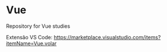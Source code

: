 # Vue

Repository for Vue studies

Extensão VS Code: https://marketplace.visualstudio.com/items?itemName=Vue.volar
